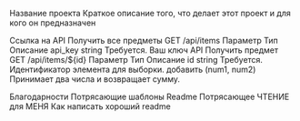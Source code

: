 Название проекта
Краткое описание того, что делает этот проект и для кого он предназначен

Ссылка на API
Получить все предметы
  GET /api/items
Параметр	Тип	Описание
api_key	string	Требуется. Ваш ключ API
Получить предмет
  GET /api/items/${id}
Параметр	Тип	Описание
id	string	Требуется. Идентификатор элемента для выборки.
добавить (num1, num2)
Принимает два числа и возвращает сумму.

Благодарности
Потрясающие шаблоны Readme
Потрясающее ЧТЕНИЕ для МЕНЯ
Как написать хороший readme
